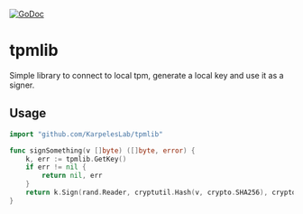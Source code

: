 [![GoDoc](https://godoc.org/github.com/KarpelesLab/tpmlib?status.svg)](https://godoc.org/github.com/KarpelesLab/tpmlib)

# tpmlib

Simple library to connect to local tpm, generate a local key and use it as a signer.

## Usage

```go
import "github.com/KarpelesLab/tpmlib"

func signSomething(v []byte) ([]byte, error) {
    k, err := tpmlib.GetKey()
    if err != nil {
        return nil, err
    }
    return k.Sign(rand.Reader, cryptutil.Hash(v, crypto.SHA256), crypto.SHA256)
}
```
